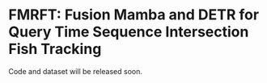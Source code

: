 # FMRFT: Fusion Mamba and DETR for Query Time Sequence Intersection Fish Tracking
Code and dataset will be released soon.
